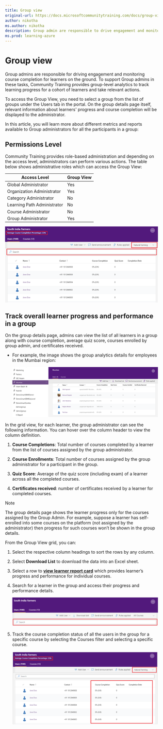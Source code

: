 ```yaml
--- 
title: Group view
original-url: https://docs.microsoftcommunitytraining.com/docs/group-view-report
author: nikotha
ms.author: nikotha
description: Group admin are responsible to drive engagement and monitor course completion for learners on the ground.
ms.prod: learning-azure
---
```


# Group view

Group admins are responsible for driving engagement and monitoring course completion for learners on the ground. To support Group admins in these tasks,  Community Training provides group-level analytics to track learning progress for a cohort of learners and take relevant actions.

To access the Group View, you need to select a group from the list of groups under the Users tab in the portal. On the group details page itself, relevant information about learners' progress and course completion will be displayed to the administrator.

In this article, you will learn more about different metrics and reports available to Group administrators for all the participants in a group:

## Permissions Level

Community Training provides role-based administration and depending on the access level, administrators can perform various actions. The table below shows administrative roles which can access the Group View:  

|Access Level|  Group View|
 |---|---|
|Global Administrator| Yes |
|Organization Administrator |Yes|
|Category Administrator|No|
|Learning Path Administrator|No|
|Course Administrator|No|
|Group Administrator|Yes|

![Administrative role](../../media/image%28216%29.png)

## Track overall learner progress and performance in a group

On the group details page, admins can view the list of all learners in a group along with course completion, average quiz score, courses enrolled by group admin, and certificates received.

* For example, the image shows the group analytics details for  employees in the Mumbai region:

    ![Group analytics](../../media/image%2845%29.png)

In the grid view, for each learner, the group administrator can see the following information. You can hover over the column header to view the column definition.

1. **Course Completions**: Total number of courses completed by a learner from the list of courses assigned by the group administrator.

2. **Course Enrollments**: Total number of courses assigned by the group administrator for a participant in the group.

3. **Quiz Score**: Average of the quiz score (including exam) of a learner across all the completed courses.

4. **Certificates received**: number of certificates received by a learner for completed courses.

> [!NOTE]  
> The group details page shows the learner progress only for the courses assigned by the Group Admin. For example, suppose a learner has self-enrolled into some courses on the platform (not assigned by the administrator) then progress for such courses won’t be shown in the group details.

From the Group View grid, you can:

1. Select the respective column headings to sort the rows by any column.

2. Select **Download List** to download the data into an Excel sheet.

3. Select a row to [**view learner report card**](./learner-report-card-view.md) which provides learner’s progress and performance for individual courses.

4. Search for a learner in the group and access their progress and performance details.

    ![Progress and performance details](../../media/image%28217%29.png)

5. Track the course completion status of all the users in the group for a specific course by selecting the Courses filter and selecting a specific course.

    ![Track course completion status](../../media/image%28218%29.png)
